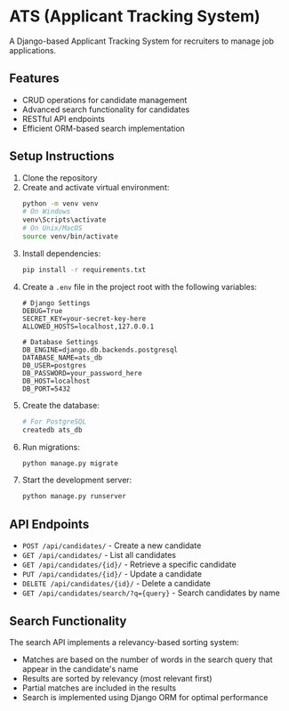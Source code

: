 # ATS (Applicant Tracking System)

A Django-based Applicant Tracking System for recruiters to manage job applications.

## Features

- CRUD operations for candidate management
- Advanced search functionality for candidates
- RESTful API endpoints
- Efficient ORM-based search implementation

## Setup Instructions

1. Clone the repository
2. Create and activate virtual environment:
   ```bash
   python -m venv venv
   # On Windows
   venv\Scripts\activate
   # On Unix/MacOS
   source venv/bin/activate
   ```
3. Install dependencies:
   ```bash
   pip install -r requirements.txt
   ```
4. Create a `.env` file in the project root with the following variables:
   ```env
   # Django Settings
   DEBUG=True
   SECRET_KEY=your-secret-key-here
   ALLOWED_HOSTS=localhost,127.0.0.1

   # Database Settings
   DB_ENGINE=django.db.backends.postgresql
   DATABASE_NAME=ats_db
   DB_USER=postgres
   DB_PASSWORD=your_password_here
   DB_HOST=localhost
   DB_PORT=5432
   ```
5. Create the database:
   ```bash
   # For PostgreSQL
   createdb ats_db
   ```
6. Run migrations:
   ```bash
   python manage.py migrate
   ```
7. Start the development server:
   ```bash
   python manage.py runserver
   ```

## API Endpoints

- `POST /api/candidates/` - Create a new candidate
- `GET /api/candidates/` - List all candidates
- `GET /api/candidates/{id}/` - Retrieve a specific candidate
- `PUT /api/candidates/{id}/` - Update a candidate
- `DELETE /api/candidates/{id}/` - Delete a candidate
- `GET /api/candidates/search/?q={query}` - Search candidates by name

## Search Functionality

The search API implements a relevancy-based sorting system:
- Matches are based on the number of words in the search query that appear in the candidate's name
- Results are sorted by relevancy (most relevant first)
- Partial matches are included in the results
- Search is implemented using Django ORM for optimal performance 
